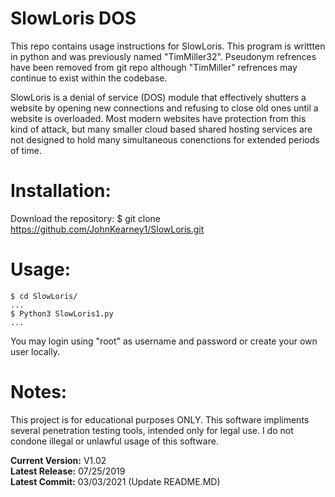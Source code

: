 # SlowLoris DOS
This repo contains usage instructions for SlowLoris. This program is writtten in python and was previously named "TimMiller32". Pseudonym refrences have been removed from git repo although "TimMiller" refrences may continue to exist within the codebase.

SlowLoris is a denial of service (DOS) module that effectively shutters a website by opening new connections and refusing to close old ones until a website is overloaded. 
Most modern websites have protection from this kind of attack, but many smaller cloud based shared hosting services are not designed to hold many simultaneous conenctions for extended periods of time.

# Installation:

Download the repository:
	$ git clone https://github.com/JohnKearney1/SlowLoris.git


# Usage:
    $ cd SlowLoris/  
    ...
    $ Python3 SlowLoris1.py
    ...
You may login using "root" as username and password or create your own user locally.



# Notes:
This project is for educational purposes ONLY. 
This software impliments several penetration testing tools, intended only for legal use. 
I do not condone illegal or unlawful usage of this software.


**Current Version:** V1.02  
**Latest Release:** 07/25/2019  
**Latest Commit:** 03/03/2021 (Update README.MD)  
